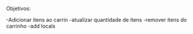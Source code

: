 Objetivos:

-Adicionar itens ao carrin
-atualizar quantidade de itens
-remover itens do carrinho
-add locals